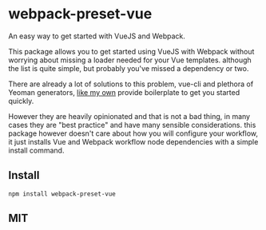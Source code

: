 # webpack-preset-vue

An easy way to get started with VueJS and Webpack.

This package allows you to get started using VueJS with Webpack without worrying about missing a loader needed for your Vue templates. although the list is quite simple, but probably you've missed a dependency or two.

There are already a lot of solutions to this problem, vue-cli and plethora of Yeoman generators, [like my own]() provide boilerplate to get you started quickly.

However they are heavily opinionated and that is not a bad thing, in many cases they are "best practice" and have many sensible considerations. this package however doesn't care about how you will configure your workflow, it just installs Vue and Webpack workflow node dependencies with a simple install command.

## Install

`npm install webpack-preset-vue`

## MIT
